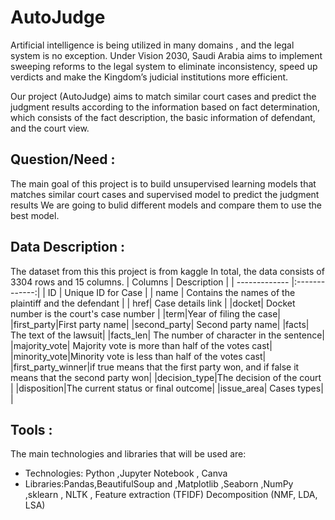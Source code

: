 # AutoJudge

Artificial intelligence is being utilized in many domains , and the legal system is no exception.
Under Vision 2030, Saudi Arabia aims to implement sweeping reforms to the legal system to eliminate inconsistency, speed up verdicts and make the Kingdom’s judicial institutions more efficient.



Our project (AutoJudge) aims to match similar court cases and predict the judgment results according to the information based on fact determination, which consists of the fact description, the basic information of defendant, and the court view.
## Question/Need :

The main goal of this project is to build unsupervised learning models that matches similar court cases and supervised model to  predict the judgment results
We are going to bulid different models and compare them to use the best model.
## Data Description :

The dataset from this this project is from kaggle
In total, the data consists of 3304 rows and 15 columns.
| Columns        | Description  |
| ------------- |:-------------:|
| ID   | Unique ID for Case |
| name      | Contains the names of the plaintiff and the defendant |
| href|   Case details link |
|docket| Docket number is the court's case number |
|term|Year of filing the case|
|first_party|First party name|
|second_party| Second party name|
|facts| The text of the lawsuit|
|facts_len| The number of character  in the sentence|
|majority_vote| Majority vote is more than half of the votes cast|
|minority_vote|Minority vote is less than half of the votes cast|
|first_party_winner|if true means that the first party won, and if false it means that the second party won|
|decision_type|The decision of the court |
|disposition|The current status or final outcome|
|issue_area| Cases types|                                                           |
## Tools :
The main technologies and libraries that will be used are:
- Technologies: Python ,Jupyter Notebook , Canva
- Libraries:Pandas,BeautifulSoup and ,Matplotlib ,Seaborn ,NumPy ,sklearn ,  NLTK , Feature extraction (TFIDF) Decomposition (NMF, LDA, LSA)
